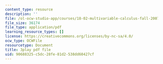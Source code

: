 ```yaml
---
content_type: resource
description: ''
file: /ol-ocw-studio-app/courses/18-02-multivariable-calculus-fall-2007/90688325c5dc28fe81d2538dd60427cf_z5TPjZrsp2k.pdf
file_size: 36174
file_type: application/pdf
learning_resource_types: []
license: https://creativecommons.org/licenses/by-nc-sa/4.0/
ocw_type: OCWFile
resourcetype: Document
title: 3play pdf file
uid: 90688325-c5dc-28fe-81d2-538dd60427cf
---
```

